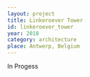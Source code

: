 ```yaml
---
layout: project
title: Linkeroever Tower
id: linkeroever_tower
year: 2018
category: architecture
place: Antwerp, Belgium
---
```


In Progess

